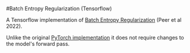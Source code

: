 #Batch Entropy Regularization (Tensorflow)

A Tensorflow implementation of [Batch Entropy Regularization](https://openreview.net/forum?id=LJohl5DnZf) (Peer et al 2022).

Unlike the original [PyTorch implementation](https://github.com/peerdavid/layerwise-batch-entropy) it does not require changes to the model's forward pass.



